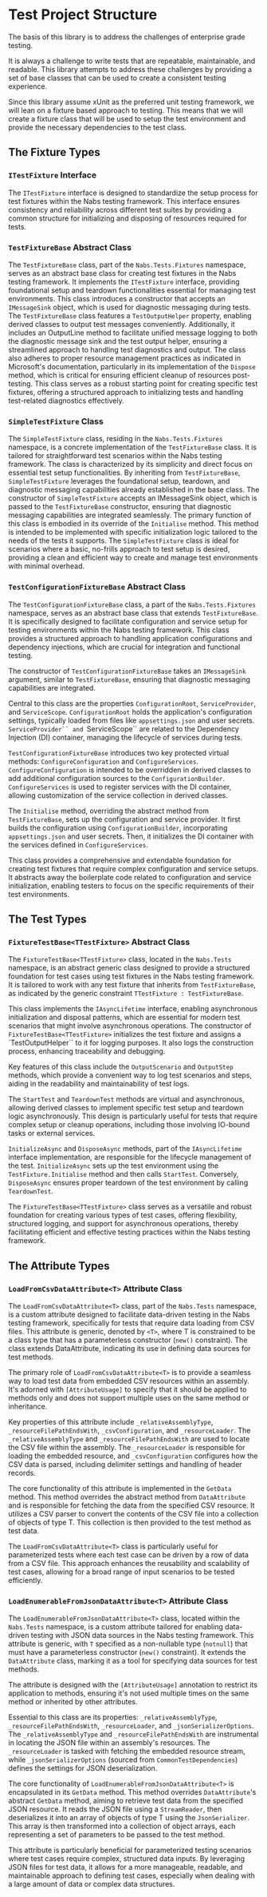# Test Project Structure

The basis of this library is to address the challenges of enterprise grade testing.

It is always a challenge to write tests that are repeatable, maintainable, and readable.  This library attempts to address these challenges by providing a set of base classes that can be used to create a consistent testing experience.

Since this library assume xUnit as the preferred unit testing framework, we will lean on a fixture based approach to testing.  This means that we will create a fixture class that will be used to setup the test environment and provide the necessary dependencies to the test class.

## The Fixture Types

### `ITestFixture` Interface
The `ITestFixture` interface is designed to standardize the setup process for test fixtures within the Nabs testing framework. This interface ensures consistency and reliability across different test suites by providing a common structure for initializing and disposing of resources required for tests.

### `TestFixtureBase` Abstract Class
The `TestFixtureBase` class, part of the `Nabs.Tests.Fixtures` namespace, serves as an abstract base class for creating test fixtures in the Nabs testing framework. It implements the `ITestFixture` interface, providing foundational setup and teardown functionalities essential for managing test environments. This class introduces a constructor that accepts an `IMessageSink` object, which is used for diagnostic messaging during tests. The `TestFixtureBase` class features a `TestOutputHelper` property, enabling derived classes to output test messages conveniently. Additionally, it includes an OutputLine method to facilitate unified message logging to both the diagnostic message sink and the test output helper, ensuring a streamlined approach to handling test diagnostics and output. The class also adheres to proper resource management practices as indicated in Microsoft's documentation, particularly in its implementation of the `Dispose` method, which is critical for ensuring efficient cleanup of resources post-testing. This class serves as a robust starting point for creating specific test fixtures, offering a structured approach to initializing tests and handling test-related diagnostics effectively.

### `SimpleTestFixture` Class
The `SimpleTestFixture` class, residing in the `Nabs.Tests.Fixtures` namespace, is a concrete implementation of the `TestFixtureBase` class. It is tailored for straightforward test scenarios within the Nabs testing framework. The class is characterized by its simplicity and direct focus on essential test setup functionalities. By inheriting from `TestFixtureBase`, `SimpleTestFixture` leverages the foundational setup, teardown, and diagnostic messaging capabilities already established in the base class. The constructor of `SimpleTestFixture` accepts an IMessageSink object, which is passed to the `TestFixtureBase` constructor, ensuring that diagnostic messaging capabilities are integrated seamlessly. The primary function of this class is embodied in its override of the `Initialise` method. This method is intended to be implemented with specific initialization logic tailored to the needs of the tests it supports. The `SimpleTestFixture` class is ideal for scenarios where a basic, no-frills approach to test setup is desired, providing a clean and efficient way to create and manage test environments with minimal overhead.

### `TestConfigurationFixtureBase` Abstract Class

The `TestConfigurationFixtureBase` class, a part of the `Nabs.Tests.Fixtures` namespace, serves as an abstract base class that extends `TestFixtureBase`. It is specifically designed to facilitate configuration and service setup for testing environments within the Nabs testing framework. This class provides a structured approach to handling application configurations and dependency injections, which are crucial for integration and functional testing.

The constructor of `TestConfigurationFixtureBase` takes an `IMessageSink` argument, similar to `TestFixtureBase`, ensuring that diagnostic messaging capabilities are integrated.

Central to this class are the properties `ConfigurationRoot`, `ServiceProvider`, and `ServiceScope`. `ConfigurationRoot` holds the application's configuration settings, typically loaded from files like `appsettings.json` and user secrets. `ServiceProvider`` and `ServiceScope`` are related to the Dependency Injection (DI) container, managing the lifecycle of services during tests.

`TestConfigurationFixtureBase` introduces two key protected virtual methods: `ConfigureConfiguration` and `ConfigureServices`. `ConfigureConfiguration` is intended to be overridden in derived classes to add additional configuration sources to the `ConfigurationBuilder`. `ConfigureServices` is used to register services with the DI container, allowing customization of the service collection in derived classes.

The `Initialise` method, overriding the abstract method from `TestFixtureBase`, sets up the configuration and service provider. It first builds the configuration using `ConfigurationBuilder`, incorporating `appsettings.json` and user secrets. Then, it initializes the DI container with the services defined in `ConfigureServices`.

This class provides a comprehensive and extendable foundation for creating test fixtures that require complex configuration and service setups. It abstracts away the boilerplate code related to configuration and service initialization, enabling testers to focus on the specific requirements of their test environments.

## The Test Types

### `FixtureTestBase<TTestFixture>` Abstract Class
The `FixtureTestBase<TTestFixture>` class, located in the `Nabs.Tests` namespace, is an abstract generic class designed to provide a structured foundation for test cases using test fixtures in the Nabs testing framework. It is tailored to work with any test fixture that inherits from `TestFixtureBase`, as indicated by the generic constraint `TTestFixture : TestFixtureBase`.

This class implements the `IAsyncLifetime` interface, enabling asynchronous initialization and disposal patterns, which are essential for modern test scenarios that might involve asynchronous operations. The constructor of `FixtureTestBase<TTestFixture>` initializes the test fixture and assigns a `TestOutputHelper`` to it for logging purposes. It also logs the construction process, enhancing traceability and debugging.

Key features of this class include the `OutputScenario` and `OutputStep` methods, which provide a convenient way to log test scenarios and steps, aiding in the readability and maintainability of test logs.

The `StartTest` and `TeardownTest` methods are virtual and asynchronous, allowing derived classes to implement specific test setup and teardown logic asynchronously. This design is particularly useful for tests that require complex setup or cleanup operations, including those involving IO-bound tasks or external services.

`InitializeAsync` and `DisposeAsync` methods, part of the `IAsyncLifetime` interface implementation, are responsible for the lifecycle management of the test. `InitializeAsync` sets up the test environment using the `TestFixture.Initialise` method and then calls `StartTest`. Conversely, `DisposeAsync` ensures proper teardown of the test environment by calling `TeardownTest`.

The `FixtureTestBase<TTestFixture>` class serves as a versatile and robust foundation for creating various types of test cases, offering flexibility, structured logging, and support for asynchronous operations, thereby facilitating efficient and effective testing practices within the Nabs testing framework.

## The Attribute Types

### `LoadFromCsvDataAttribute<T>` Attribute Class

The `LoadFromCsvDataAttribute<T>` class, part of the `Nabs.Tests` namespace, is a custom attribute designed to facilitate data-driven testing in the Nabs testing framework, specifically for tests that require data loading from CSV files. This attribute is generic, denoted by `<T>`, where T is constrained to be a class type that has a parameterless constructor (`new()` constraint). The class extends DataAttribute, indicating its use in defining data sources for test methods.

The primary role of `LoadFromCsvDataAttribute<T>` is to provide a seamless way to load test data from embedded CSV resources within an assembly. It's adorned with `[AttributeUsage]` to specify that it should be applied to methods only and does not support multiple uses on the same method or inheritance.

Key properties of this attribute include `_relativeAssemblyType`, `_resourceFilePathEndsWith`, `_csvConfiguration`, and `_resourceLoader`. The `_relativeAssemblyType` and `_resourceFilePathEndsWith` are used to locate the CSV file within the assembly. The `_resourceLoader` is responsible for loading the embedded resource, and `_csvConfiguration` configures how the CSV data is parsed, including delimiter settings and handling of header records.

The core functionality of this attribute is implemented in the `GetData` method. This method overrides the abstract method from `DataAttribute` and is responsible for fetching the data from the specified CSV resource. It utilizes a CSV parser to convert the contents of the CSV file into a collection of objects of type T. This collection is then provided to the test method as test data.

The `LoadFromCsvDataAttribute<T>` class is particularly useful for parameterized tests where each test case can be driven by a row of data from a CSV file. This approach enhances the reusability and scalability of test cases, allowing for a broad range of input scenarios to be tested efficiently.

### `LoadEnumerableFromJsonDataAttribute<T>` Attribute Class

The `LoadEnumerableFromJsonDataAttribute<T>` class, located within the `Nabs.Tests` namespace, is a custom attribute tailored for enabling data-driven testing with JSON data sources in the Nabs testing framework. This attribute is generic, with `T` specified as a non-nullable type (`notnull`) that must have a parameterless constructor (`new()` constraint). It extends the `DataAttribute` class, marking it as a tool for specifying data sources for test methods.

The attribute is designed with the `[AttributeUsage]` annotation to restrict its application to methods, ensuring it's not used multiple times on the same method or inherited by other attributes.

Essential to this class are its properties: `_relativeAssemblyType`, `_resourceFilePathEndsWith`, `_resourceLoader`, and `_jsonSerializerOptions`. The `_relativeAssemblyType` and `_resourceFilePathEndsWith` are instrumental in locating the JSON file within an assembly's resources. The `_resourceLoader` is tasked with fetching the embedded resource stream, while `_jsonSerializerOptions` (sourced from `CommonTestDependencies`) defines the settings for JSON deserialization.

The core functionality of `LoadEnumerableFromJsonDataAttribute<T>` is encapsulated in its `GetData` method. This method overrides `DataAttribute`'s abstract `GetData` method, aiming to retrieve test data from the specified JSON resource. It reads the JSON file using a `StreamReader`, then deserializes it into an array of objects of type T using the `JsonSerializer`. This array is then transformed into a collection of object arrays, each representing a set of parameters to be passed to the test method.

This attribute is particularly beneficial for parameterized testing scenarios where test cases require complex, structured data inputs. By leveraging JSON files for test data, it allows for a more manageable, readable, and maintainable approach to defining test cases, especially when dealing with a large amount of data or complex data structures.